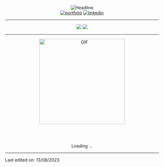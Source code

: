 <div>
    <div align=center>
        <img src="https://readme-typing-svg.herokuapp.com?color=%236FDA44&size=32&center=true&vCenter=true&width=600&height=50&lines=Hi+there+I'm+Zakelfathi+%F0%9F%91%8B;Software+and+Data+Student;Full+stack+developer;Problem+Solver;Freelancer;Data+Enthusiast" alt="Headline" />
    </div>
    <div align=center>
         <a href="http://www.elfathi.me/"><img src="https://img.shields.io/badge/Portfolio-494949?style=flat&logo=portfolio" alt="portfolio" /></a>
        <a href="https://www.linkedin.com/in/zakelfathi/"><img src="https://img.shields.io/badge/LinkedIn-0077b5?style=flat&logo=ll" alt="linkedin" /></a>
        
---

[![](https://visitcount.itsvg.in/api?id=zakelfathi&label=Profile%20Views&color=2&icon=6&pretty=false)](https://visitcount.itsvg.in)
![](https://github-readme-stats.vercel.app/api/top-langs/?username=zakelfathi&theme=radical&hide_border=false&include_all_commits=true&count_private=true&layout=compact)

---
   
 </div>
    <div align=center>
   <p align="center">
  <img height="280" alt="GIF" src="https://media.tenor.com/GfSX-u7VGM4AAAAC/coding.gif" />
</p>
        <br>
        <br>
    </div>
    <div align=center>
        <p>Loading ...</p>
    </div>
</div>


------

Last edited on: 13/08/2023
